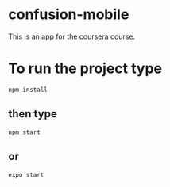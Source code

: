 # confusion-mobile
This is an app for the coursera course.

# To run the project type 
`npm install`

## then type 
`npm start `
## or 
`expo start`
